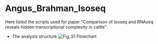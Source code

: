 # Angus_Brahman_Isoseq

Here listed the scripts used for paper "Comparison of Isoseq and RNAseq reveals hidden transcriptional complexity in cattle".

* The analysis structure
![Fig_S1 Flowchart](https://user-images.githubusercontent.com/25737808/196599241-727efe93-9409-446d-bfe9-4c96000fc001.png)
